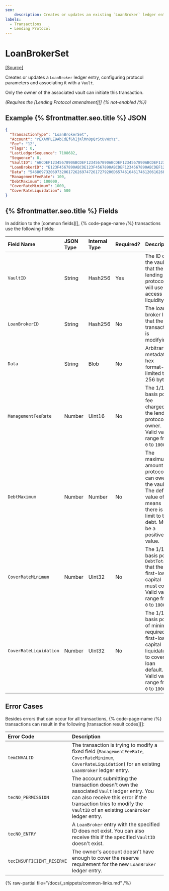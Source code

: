 ```yaml
---
seo:
    description: Creates or updates an existing `LoanBroker` ledger entry.
labels:
  - Transactions
  - Lending Protocol
---
```

# LoanBrokerSet
[[Source]](https://github.com/XRPLF/rippled/blob/ximinez/lending-XLS-66/src/xrpld/app/tx/detail/LoanBrokerSet.cpp "Source")

Creates or updates a `LoanBroker` ledger entry, configuring protocol parameters and associating it with a `Vault`.

Only the owner of the associated vault can initiate this transaction.

_(Requires the [Lending Protocol amendment][] {% not-enabled /%})_

## Example {% $frontmatter.seo.title %} JSON

```json
{
  "TransactionType": "LoanBrokerSet",
  "Account": "rEXAMPLE9AbCdEfGhIjKlMnOpQrStUvWxYz",
  "Fee": "12",
  "Flags": 0,
  "LastLedgerSequence": 7108682,
  "Sequence": 8,
  "VaultID": "ABCDEF1234567890ABCDEF1234567890ABCDEF1234567890ABCDEF1234567890",
  "LoanBrokerID": "E123F4567890ABCDE123F4567890ABCDEF1234567890ABCDEF1234567890ABCD",
  "Data": "5468697320697320617262697472617279206D657461646174612061626F757420746865206C6F616E62726F6B65722E",
  "ManagementFeeRate": 100,
  "DebtMaximum": 100000,
  "CoverRateMinimum": 1000,
  "CoverRateLiquidation": 500
}
```

## {% $frontmatter.seo.title %} Fields

In addition to the [common fields][], {% code-page-name /%} transactions use the following fields:

| Field Name             | JSON Type | Internal Type | Required? | Description |
|:-----------------------|:----------|:--------------|:----------|:------------|
| `VaultID`              | String    | Hash256       | Yes       | The ID of the vault that the lending protocol will use to access liquidity. |
| `LoanBrokerID`         | String    | Hash256       | No        | The loan broker ID that the transaction is modifying. |
| `Data`                 | String    | Blob          | No        | Arbitrary metadata in hex format--limited to 256 bytes. |
| `ManagementFeeRate`    | Number    | UInt16        | No        | The 1/10th basis point fee charged by the lending protocol owner. Valid values range from `0` to `10000`. |
| `DebtMaximum`          | Number    | Number        | No        | The maximum amount the protocol can owe the vault. The default value of `0` means there is no limit to the debt. Must be a positive value. |
| `CoverRateMinimum`     | Number    | UInt32        | No        | The 1/10th basis point `DebtTotal` that the first-loss capital must cover. Valid values range from `0` to `100000`. |
| `CoverRateLiquidation` | Number    | UInt32        | No        | The 1/10th basis point of minimum required first-loss capital liquidated to cover a loan default. Valid values range from `0` to `100000`. |


## Error Cases

Besides errors that can occur for all transactions, {% code-page-name /%} transactions can result in the following [transaction result codes][]:

| Error Code                | Description                        |
|:--------------------------|:-----------------------------------|
| `temINVALID`              | The transaction is trying to modify a fixed field (`ManagementFeeRate`, `CoverRateMinimum`, `CoverRateLiquidation`) for an existing `LoanBroker` ledger entry. |
| `tecNO_PERMISSION`        | The account submitting the transaction doesn't own the associated `Vault` ledger entry. You can also receive this error if the transaction tries to modify the `VaultID` of an existing `LoanBroker` ledger entry. |
| `tecNO_ENTRY`             | A `LoanBroker` entry with the specified ID does not exist. You can also receive this if the specified `VaultID` doesn't exist. |
| `tecINSUFFICIENT_RESERVE` | The owner's account doesn't have enough to cover the reserve requirement for the new `LoanBroker` ledger entry. |

{% raw-partial file="/docs/_snippets/common-links.md" /%}
